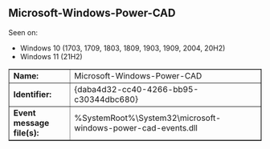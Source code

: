 ## Microsoft-Windows-Power-CAD

Seen on:
* Windows 10 (1703, 1709, 1803, 1809, 1903, 1909, 2004, 20H2)
* Windows 11 (21H2)

<table border="1" class="docutils">
  <tbody>
    <tr>
      <td><b>Name:</b></td>
      <td>Microsoft-Windows-Power-CAD</td>
    </tr>
    <tr>
      <td><b>Identifier:</b></td>
      <td>{daba4d32-cc40-4266-bb95-c30344dbc680}</td>
    </tr>
    <tr>
      <td><b>Event message file(s):</b></td>
      <td>%SystemRoot%\System32\microsoft-windows-power-cad-events.dll</td>
    </tr>
  </tbody>
</table>

&nbsp;

